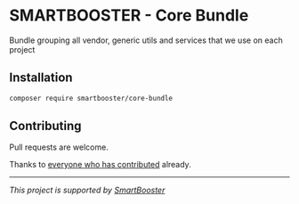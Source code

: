 # SMARTBOOSTER - Core Bundle

Bundle grouping all vendor, generic utils and services that we use on each project

## Installation

```bash
composer require smartbooster/core-bundle
```

## Contributing

Pull requests are welcome.

Thanks to [everyone who has contributed](https://github.com/smartbooster/standard-bundle/contributors) already.

---

*This project is supported by [SmartBooster](https://www.smartbooster.io)*
